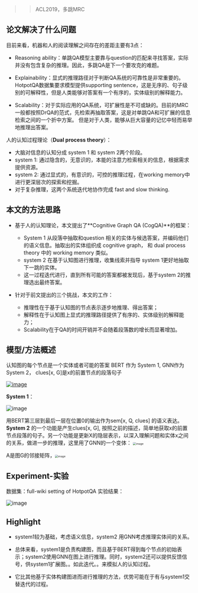 > > ACL2019，多跳MRC

## 论文解决了什么问题

目前来看，机器和人的阅读理解之间存在的差距主要有3点：

- Reasoning ability：单跳QA模型主要靠与question的匹配来寻找答案，实际并没有包含复杂的推理。因此，多跳QA是下一个要攻克的难题。

- Explainability：显式的推理路径对于判断QA系统的可靠性是非常重要的。HotpotQA数据集要求模型提供supporting sentence，这是无序的、句子级别的可解释性，但是人类能够对答案有一个有序的，实体级别的解释能力。
- Scalability：对于实际应用的QA系统，可扩展性是不可或缺的。目前的MRC一般都按照DrQA的范式，先检索再抽取答案，这是对单跳QA和可扩展的信息检索之间的一个折中方案。 但是对于人类，能够从巨大容量的记忆中轻而易举地推理出答案。

人的认知过程理论（**Dual process theory**）：

- 大脑对信息的认知分成 system 1 和 system 2两个阶段。
- system 1: 通过隐含的，无意识的，本能的注意力检索相关的信息，根据需求提供资源。
- system 2: 通过显式的，有意识的，可控的推理过程，在working memory中进行更深层次的探索和挖掘。
- 对于复杂推理，这两个系统迭代地协作完成 fast and slow thinking.



## 本文的方法思路

- 基于人的认知理论，本文提出了**Cognitive Graph QA (CogQA)**的框架：
  - System 1 从段落中抽取和question 相关的实体与候选答案，并编码他们的语义信息。抽取出的实体组织成 cognitive graph， 和 dual process theory 中的 working memory 类似。 
  - system 2 在基于认知图进行推理，收集线索并指导 system 1更好地抽取下一跳的实体。
  - 这一过程迭代进行，直到所有可能的答案都被发现后，基于system 2的推理选出最终答案。

- 针对于前文提出的三个挑战，本文的工作：
  - 推理性在于基于认知图的节点表示逐步地推理、得出答案；
  - 解释性在于认知图上显式的推理路径提供了有序的、实体级别的解释能力；
  - Scalability在于QA的时间开销并不会随着段落数的增长而显著增加。



## 模型/方法概述

认知图的每个节点是一个实体或者可能的答案
BERT 作为 System 1, GNN作为System 2， clues[x, G]是x的前置节点的段落句子

[![image](http://forum.deepaccess.cn/uploads/default/optimized/1X/6ed62571e68833bd3549de11992156a47ea0b2d3_2_690x449.png)](http://forum.deepaccess.cn/uploads/default/original/1X/6ed62571e68833bd3549de11992156a47ea0b2d3.png)

**System 1**：

![image](http://forum.deepaccess.cn/uploads/default/optimized/1X/7e7744f75b5c03513e40b5e70af27595261e2c23_2_345x53.png)

用BERT第三层到最后一层在位置0的输出作为sem[x, Q, clues] 的语义表达。
**System 2** 的一个功能是产生clues[x, G], 按照之前的描述，简单地获取x的前置节点段落的句子。另一个功能是更新X的隐层表示，以深入理解问题和实体x之间的关系，做进一步的推理，这里用了GNN的一个变体：
<img src="http://forum.deepaccess.cn/uploads/default/original/1X/a666bf99374418ee3f03230b97cf21fd7e0f3cbb.png" alt="image" style="zoom:50%;" />

A是图G的邻接矩阵，<img src="http://forum.deepaccess.cn/uploads/default/original/1X/2843a6569190a65fc1d089fd6b0a3c9fd8f8e06a.png" alt="image" style="zoom:50%;" /> 



## Experiment-实验

数据集：full-wiki setting of HotpotQA
实验结果：

![image](http://forum.deepaccess.cn/uploads/default/optimized/1X/94a80b0d34f74802f59ebd438d39ec6718d22591_2_690x262.png)



## Highlight

- system1较为基础，考虑语义信息，system2 用GNN考虑推理实体间的关系。

- 总体来看，system1是负责构建图，而且基于BERT得到每个节点的初始表示；system2使用GNN在图上进行推理。同时，system2还可以提供反馈信号，供system1扩展图。。如此迭代。。来模拟人的认知过程。
- 它比其他基于实体构建图进而进行推理的方法，优势可能在于有与system1交替迭代的过程。